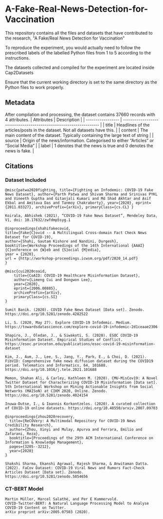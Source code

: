 # A-Fake-Real-News-Detection-for-Vaccination
This repository contains all the files and datasets that have contributed to the research, "A Fake/Real News Detection for Vaccination"

To reproduce the experiment, you would actually need to follow the prescribed labels of the labelled Python files from 1 to 5 according to the instructions.

The datasets collected and compiled for the experiment are located inside Cap2Datasets

Ensure that the current working directory is set to the same directory as the Python files to work properly.

## Metadata

After compilation and processing, the dataset contains 37660 records with 4 attributes.
| Attributes             | Description                                                                |
| ----------------- | ------------------------------------------------------------------ |
| title | Headlines of the articles/posts in the dataset. Not all datasets have this. |
| content | The main content of the dataset. Typically containing the large text of string |
| source | Origin of the news/information. Categorised to either “Articles” or “Social Media” |
| label | 1 denotes that the news is true and 0 denotes the news is fake. |


## Citations

### Dataset Included

```
@misc{patwa2020fighting, title={Fighting an Infodemic: COVID-19 Fake News Dataset}, author={Parth Patwa and Shivam Sharma and Srinivas PYKL and Vineeth Guptha and Gitanjali Kumari and Md Shad Akhtar and Asif Ekbal and Amitava Das and Tanmoy Chakraborty}, year={2020}, eprint={2011.03327}, archivePrefix={arXiv}, primaryClass={cs.CL} }
```
```
Koirala, Abhishek (2021), “COVID-19 Fake News Dataset”, Mendeley Data, V1, doi: 10.17632/zwfdmp5syg.1
```
```
@inproceedings{shahifakecovid,
title={Fake{C}ovid -- A Multilingual Cross-domain Fact Check News Dataset for COVID-19},
author={Shahi, Gautam Kishore and Nandini, Durgesh},
booktitle={Workshop Proceedings of the 14th International {AAAI} {C}onference on {W}eb and {S}ocial {M}edia},
year = {2020},
url = {http://workshop-proceedings.icwsm.org/pdf/2020_14.pdf}
}
```
```
@misc{cui2020coaid,
    title={CoAID: COVID-19 Healthcare Misinformation Dataset},
    author={Limeng Cui and Dongwon Lee},
    year={2020},
    eprint={2006.00885},
    archivePrefix={arXiv},
    primaryClass={cs.SI}
}
```
```
Sumit Banik. (2020). COVID Fake News Dataset [Data set]. Zenodo. https://doi.org/10.5281/zenodo.4282522
```
```
Li, S. (2020, May 27). Explore COVID-19 Infodemic. Medium. https://towardsdatascience.com/explore-covid-19-infodemic-2d1ceaae2306
```
```
Shapiro, J., Oledan, J., & Siwakoti, S. (2020). ESOC COVID-19 Misinformation Dataset. Empirical Studies of Conflict. https://esoc.princeton.edu/publications/esoc-covid-19-misinformation-dataset
```
```
Kim, J., Aum, J., Lee, S., Jang, Y., Park, E., & Choi, D. (2021). FibVID: Comprehensive fake news diffusion dataset during the COVID19 period. Telematics and Informatics, 64, 101688. https://doi.org/10.1016/j.tele.2021.101688
```
```
Memon, Shahan Ali, & Carley, Kathleen M. (2020). CMU-MisCov19: A Novel Twitter Dataset for Characterizing COVID-19 Misinformation [Data set]. 5th International Workshop on Mining Actionable Insights from Social Networks (MAISoN) at CIKM 2020, Online. Zenodo. https://doi.org/10.5281/zenodo.4024154
```
```
Inuwa-Dutse, I., & Ioannis Korkontzelos. (2020). A curated collection of COVID-19 online datasets. https://doi.org/10.48550/arxiv.2007.09703
```
```
@inproceedings{zhou2020recovery,
  title={ReCOVery: A Multimodal Repository for COVID-19 News Credibility Research},
  author={Zhou, Xinyi and Mulay, Apurva and Ferrara, Emilio and Zafarani, Reza},
  booktitle={Proceedings of the 29th ACM International Conference on Information & Knowledge Management},
  pages={3205--3212},
  year={2020}
}
```
```
Shakshi Sharma, Ekanshi Agrawal, Rajesh Sharma, & Anwitaman Datta. (2022). FaCov Dataset: COVID-19 Viral News and Rumors Fact-Check Articles Dataset [Data set]. Zenodo. https://doi.org/10.5281/zenodo.5854656

```
### CT-BERT Model
```
Martin Müller, Marcel Salathé, and Per E Kummervold. 
COVID-Twitter-BERT: A Natural Language Processing Model to Analyse COVID-19 Content on Twitter. 
arXiv preprint arXiv:2005.07503 (2020).
```
